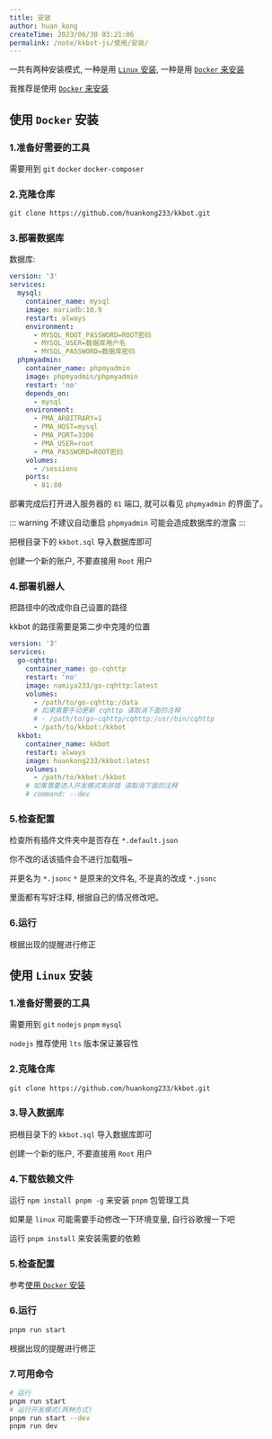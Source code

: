 ```yaml
---
title: 安装
author: huan_kong
createTime: 2023/06/30 03:21:06
permalink: /note/kkbot-js/使用/安装/
---
```


一共有两种安装模式, 一种是用 [`Linux` 安装](#使用-linux-安装), 一种是用 [`Docker` 来安装](#使用-docker-安装)

我推荐是使用 [`Docker` 来安装](#使用-docker-安装)

## 使用 `Docker` 安装

### 1.准备好需要的工具

需要用到 `git` `docker` `docker-composer`

### 2.克隆仓库

~~~bash
git clone https://github.com/huankong233/kkbot.git
~~~

### 3.部署数据库

数据库:

~~~yaml
version: '3'
services:
  mysql:
    container_name: mysql
    image: mariadb:10.9
    restart: always
    environment:
      - MYSQL_ROOT_PASSWORD=ROOT密码
      - MYSQL_USER=数据库用户名
      - MYSQL_PASSWORD=数据库密码
  phpmyadmin:
    container_name: phpmyadmin
    image: phpmyadmin/phpmyadmin
    restart: 'no'
    depends_on:
      - mysql
    environment:
      - PMA_ARBITRARY=1
      - PMA_HOST=mysql
      - PMA_PORT=3306
      - PMA_USER=root
      - PMA_PASSWORD=ROOT密码
    volumes:
      - /sessions
    ports:
      - 81:80
~~~

部署完成后打开进入服务器的 `81` 端口, 就可以看见 `phpmyadmin` 的界面了。

::: warning
不建议自动重启 `phpmyadmin` 可能会造成数据库的泄露
:::

把根目录下的 `kkbot.sql` 导入数据库即可

创建一个新的账户, 不要直接用 `Root` 用户

### 4.部署机器人

把路径中的改成你自己设置的路径

kkbot 的路径需要是第二步中克隆的位置

~~~yaml
version: '3'
services:
  go-cqhttp:
    container_name: go-cqhttp
    restart: 'no'
    image: namiya233/go-cqhttp:latest
    volumes:
      - /path/to/go-cqhttp:/data
      # 如果需要手动更新 cqhttp 请取消下面的注释
      # - /path/to/go-cqhttp/cqhttp:/usr/bin/cqhttp
      - /path/to/kkbot:/kkbot
  kkbot:
    container_name: kkbot
    restart: always
    image: huankong233/kkbot:latest
    volumes:
      - /path/to/kkbot:/kkbot
    # 如果需要进入开发模式来排错 请取消下面的注释
    # command: --dev
~~~

### 5.检查配置

检查所有插件文件夹中是否存在 `*.default.json`

你不改的话该插件会不进行加载哦~

并更名为 `*.jsonc` `*` 是原来的文件名, 不是真的改成 `*.jsonc`

里面都有写好注释, 根据自己的情况修改吧。

### 6.运行

根据出现的提醒进行修正

## 使用 `Linux` 安装

### 1.准备好需要的工具

需要用到 `git` `nodejs` `pnpm` `mysql`

`nodejs` 推荐使用 `lts` 版本保证兼容性

### 2.克隆仓库

~~~bash
git clone https://github.com/huankong233/kkbot.git
~~~

### 3.导入数据库

把根目录下的 `kkbot.sql` 导入数据库即可

创建一个新的账户, 不要直接用 `Root` 用户

### 4.下载依赖文件

运行 `npm install pnpm -g` 来安装 `pnpm` 包管理工具

如果是 `linux` 可能需要手动修改一下环境变量, 自行谷歌搜一下吧

运行 `pnpm install` 来安装需要的依赖

### 5.检查配置

参考[使用 `Docker` 安装](#_5-检查配置)

### 6.运行

~~~bash
pnpm run start
~~~

根据出现的提醒进行修正

### 7.可用命令

~~~bash
# 运行
pnpm run start
# 运行开发模式(两种方式)
pnpm run start --dev
pnpm run dev
~~~
